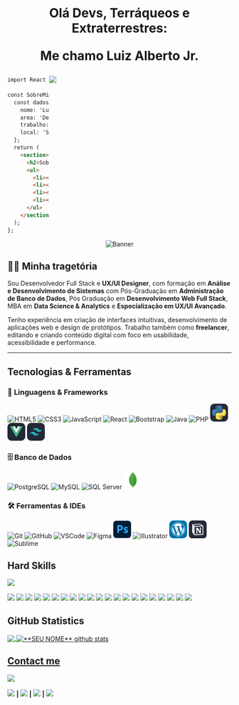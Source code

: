 <h1 align="center">Olá Devs, Terráqueos e Extraterrestres:

Me chamo Luiz Alberto Jr.</h1>

<img align="right" width="410" src="https://github.com/luizjxcoder/luizjxcoder/blob/main/jxclogo.png"/>

```html
import React from 'react';

const SobreMim = () => {
  const dados = {
    nome: 'Luiz Alberto S. Junior',
    area: 'Desenvolvimento Full Stack - UX/UI Designer',
    trabalho: 'JXCoder Development',
    local: 'SP - Brasil'
  };
  return (
    <section>
      <h2>Sobre Mim</h2>
      <ul>
        <li><strong>Nome:</strong> {dados.nome}</li>
        <li><strong>Área:</strong> {dados.area}</li>
        <li><strong>Trabalho:</strong> {dados.trabalho}</li>
        <li><strong>Local:</strong> {dados.local}</li>
      </ul>
    </section>
  );
};
```
<!-- Banner (Opcional) -->
<p align="center">
  <img src="https://capsule-render.vercel.app/api?type=waving&color=00D0FF&height=200&section=header&text=Olá,%20Aqui%20%20%20%20está%20%20um%20%20pouco%20%20sobre%20%20mim%20%20!&fontColor=ffffff&fontSize=30&animation=fadeIn" alt="Banner">
</p>

## 👨‍💻 **Minha tragetória**

Sou Desenvolvedor Full Stack e **UX/UI Designer**, com formação em **Análise e Desenvolvimento de Sistemas** com Pós-Graduação em **Administração de Banco de Dados**, Pós Graduação em **Desenvolvimento Web Full Stack**, MBA em **Data Science & Analytics** e **Especialização em UX/UI Avançado**.

Tenho experiência em criação de interfaces intuitivas, desenvolvimento de aplicações web e design de protótipos. Trabalho também como **freelancer**, editando e criando conteúdo digital com foco em usabilidade, acessibilidade e performance.

---
## **Tecnologias & Ferramentas**

### 🧠 Linguagens & Frameworks

<p>
  <img src="https://cdn.jsdelivr.net/gh/devicons/devicon/icons/html5/html5-original.svg" alt="HTML5" width="40" />
  <img src="https://cdn.jsdelivr.net/gh/devicons/devicon/icons/css3/css3-original.svg" alt="CSS3" width="40" />
  <img src="https://cdn.jsdelivr.net/gh/devicons/devicon/icons/javascript/javascript-original.svg" alt="JavaScript" width="40" />
  <img src="https://cdn.jsdelivr.net/gh/devicons/devicon/icons/react/react-original.svg" alt="React" width="40" />
  <img src="https://cdn.jsdelivr.net/gh/devicons/devicon/icons/bootstrap/bootstrap-original.svg" alt="Bootstrap" width="40" />
  <img src="https://cdn.jsdelivr.net/gh/devicons/devicon/icons/java/java-original.svg" alt="Java" width="40" />
  <img src="https://cdn.jsdelivr.net/gh/devicons/devicon/icons/php/php-original.svg" alt="PHP" width="40" />
  <img src="https://github.com/tandpfun/skill-icons/blob/main/icons/Python-Dark.svg" alt="Python" width="40" />
  <img src="https://github.com/tandpfun/skill-icons/blob/main/icons/VueJS-Dark.svg" alt="VueJs" width="40" />
  <img src="https://github.com/tandpfun/skill-icons/blob/main/icons/TailwindCSS-Dark.svg" alt="Tailwindcss" width="40" />
  
</p>

### 🗄️ Banco de Dados

<p>
  <img src="https://cdn.jsdelivr.net/gh/devicons/devicon/icons/postgresql/postgresql-original.svg" alt="PostgreSQL" width="40" />
  <img src="https://cdn.jsdelivr.net/gh/devicons/devicon/icons/mysql/mysql-original.svg" alt="MySQL" width="40" />
  <img src="https://cdn.jsdelivr.net/gh/devicons/devicon/icons/microsoftsqlserver/microsoftsqlserver-plain.svg" alt="SQL Server" width="40" />
  <img src="https://github.com/devicons/devicon/blob/master/icons/mongodb/mongodb-original.svg" alt="Mongodb" width="40" />
</p>

### 🛠️ Ferramentas & IDEs

<p>
  <img src="https://cdn.jsdelivr.net/gh/devicons/devicon/icons/git/git-original.svg" alt="Git" width="40" />
  <img src="https://cdn.jsdelivr.net/gh/devicons/devicon/icons/github/github-original.svg" alt="GitHub" width="40" />
  <img src="https://cdn.jsdelivr.net/gh/devicons/devicon/icons/vscode/vscode-original.svg" alt="VSCode" width="40" />
  <img src="https://cdn.jsdelivr.net/gh/devicons/devicon/icons/figma/figma-original.svg" alt="Figma" width="40" />
  <img src="https://github.com/devicons/devicon/blob/master/icons/photoshop/photoshop-original.svg" alt="Photoshop" width="40" />
  <img src="https://cdn.jsdelivr.net/gh/devicons/devicon/icons/illustrator/illustrator-plain.svg" alt="Illustrator" width="40" />
  <img src="https://github.com/tandpfun/skill-icons/blob/main/icons/Wordpress.svg" alt="WordPress" width="40"/>
  <img src="https://github.com/tandpfun/skill-icons/blob/main/icons/Notion-Dark.svg" alt="Notion" width="40"/>
  <img src="https://github.com/tandpfun/skill-icons/blob/main/icons/Sublime-Dark.svg" alt="Sublime" width="40"/>
          
</p>

## **Hard Skills**

<img src="https://github.com/luizjxcoder/luizjxcoder/blob/main/lingferr.png">

<code><img height="40" src="https://img.shields.io/badge/Visual%20Studio%20Code-0078d7.svg?style=for-the-badge&logo=visual-studio-code&logoColor=white)"></code>
<code><img height="40" src="https://img.shields.io/badge/Git-E34F26?style=for-the-badge&logo=git&logoColor=white"></code>
<code><img height="40" src="https://img.shields.io/badge/GitHub-100000?style=for-the-badge&logo=github&logoColor=white"></code>
<code><img height="40" src="https://img.shields.io/badge/Linux-E34F26?style=for-the-badge&logo=linux&logoColor=black"></code>
<code><img height="40" src="https://img.shields.io/badge/Markdown-000000?style=for-the-badge&logo=markdown&logoColor=white"></code>
<code><img height="40" src="https://img.shields.io/badge/MySQL-00000F?style=for-the-badge&logo=mysql&logoColor=white"></code>
<code><img height="40" src="https://img.shields.io/badge/postgres-%23316192.svg?style=for-the-badge&logo=postgresql&logoColor=white"></code>
<code><img height="40" src="https://img.shields.io/badge/Java-ED8B00?style=for-the-badge&logo=java&logoColor=white"></code>
<code><img height="40" src="https://img.shields.io/badge/PHP-777BB4?style=for-the-badge&logo=php&logoColor=white"></code>
<code><img height="40" src="https://img.shields.io/badge/HTML5-E34F26?style=for-the-badge&logo=html5&logoColor=white"></code>
<code><img height="40" src="https://img.shields.io/badge/CSS3-1572B6?style=for-the-badge&logo=css3&logoColor=white"></code>
<code><img height="40" src="https://img.shields.io/badge/JavaScript-F7DF1E?style=for-the-badge&logo=javascript&logoColor=black"></code>
<code><img height="40" src="https://img.shields.io/badge/React-20232A?style=for-the-badge&logo=react&logoColor=61DAFB"></code>
<code><img height="40" src="https://img.shields.io/badge/angular-%23DD0031.svg?style=for-the-badge&logo=angular&logoColor=white"></code>
<code><img height="40" src="https://img.shields.io/badge/bootstrap-%23563D7C.svg?style=for-the-badge&logo=bootstrap&logoColor=white"></code>
<code><img height="40" src="https://img.shields.io/badge/jquery-%230769AD.svg?style=for-the-badge&logo=jquery&logoColor=white"></code>
<code><img height="40" src="https://img.shields.io/badge/WordPress-006E93?style=for-the-badge&logo=wordpress&logoColor=white"></code>
<code><img height="40" src="https://img.shields.io/badge/Adobe%20XD-470137?style=for-the-badge&logo=Adobe%20XD&logoColor=#FF61F6"></code>
<code><img height="40" src="https://img.shields.io/badge/adobe%20photoshop-%2331A8FF.svg?style=for-the-badge&logo=adobe%20photoshop&logoColor=white"></code>
<code><img height="40" src="https://img.shields.io/badge/adobe%20illustrator-%23FF9A00.svg?style=for-the-badge&logo=adobe%20illustrator&logoColor=white"></code>
<code><img height="40" src="https://img.shields.io/badge/figma-%23F24E1E.svg?style=for-the-badge&logo=figma&logoColor=white"></code>



## **GitHub Statistics**

<a href="https://github.com/luizjxcoder">
  <img align="center" src="https://github-readme-stats.vercel.app/api/top-langs/?username=luizjxcoder&theme=discord_old_blurple&hide_langs_below=1" />
</a>


<a href="https://github.com/luizjxcoder">
 <img align="center" src="https://github-readme-stats.vercel.app/api?username=luizjxcoder&show_icons=true&theme=discord_old_blurple&line_height=27" alt="**SEU NOME** github stats"/>

<h2>Contact me</h2>
  
<img src="https://github.com/luizjxcoder/luizjxcoder/blob/main/rede01.png"/>

<a href="https://www.behance.net/luizjunior24/" target="_blank"><img height="40" src="https://img.shields.io/badge/Behance-1769ff?style=for-the-badge&logo=behance&logoColor=white"></a> **|** <a href="https://www.instagram.com/jxcoder_dev/" target="_blank"><img height="40" src="https://img.shields.io/badge/Instagram-%23E4405F.svg?style=for-the-badge&logo=Instagram&logoColor=white"></a>  **|**  <a href="https://linkedin.com/in/luizjunior-jxcoder/" target="_blank"><img height="40" src="https://img.shields.io/badge/linkedin-%230077B5.svg?style=for-the-badge&logo=linkedin&logoColor=white"></a>  **|**  <a href="mailto:jxcoder.dev@gmail.com" target="_blank"><img height="40" src="https://img.shields.io/badge/Gmail-D14836?style=for-the-badge&logo=gmail&logoColor=white"></a>  
  
 
  
 
